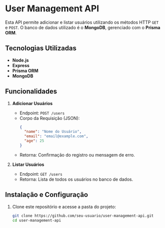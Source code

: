 # User Management API  

Esta API permite adicionar e listar usuários utilizando os métodos HTTP `GET` e `POST`. O banco de dados utilizado é o **MongoDB**, gerenciado com o **Prisma ORM**.  

## Tecnologias Utilizadas  
- **Node.js**  
- **Express**  
- **Prisma ORM**  
- **MongoDB**  

## Funcionalidades  
1. **Adicionar Usuários**  
   - Endpoint: `POST /users`  
   - Corpo da Requisição (JSON):  
     ```json
     {
       "name": "Nome do Usuário",
       "email": "email@example.com",
       "age": 25
     }
     ```  
   - Retorna: Confirmação do registro ou mensagem de erro.  

2. **Listar Usuários**  
   - Endpoint: `GET /users`  
   - Retorna: Lista de todos os usuários no banco de dados.  

## Instalação e Configuração  

1. Clone este repositório e acesse a pasta do projeto:  
   ```bash
   git clone https://github.com/seu-usuario/user-management-api.git
   cd user-management-api